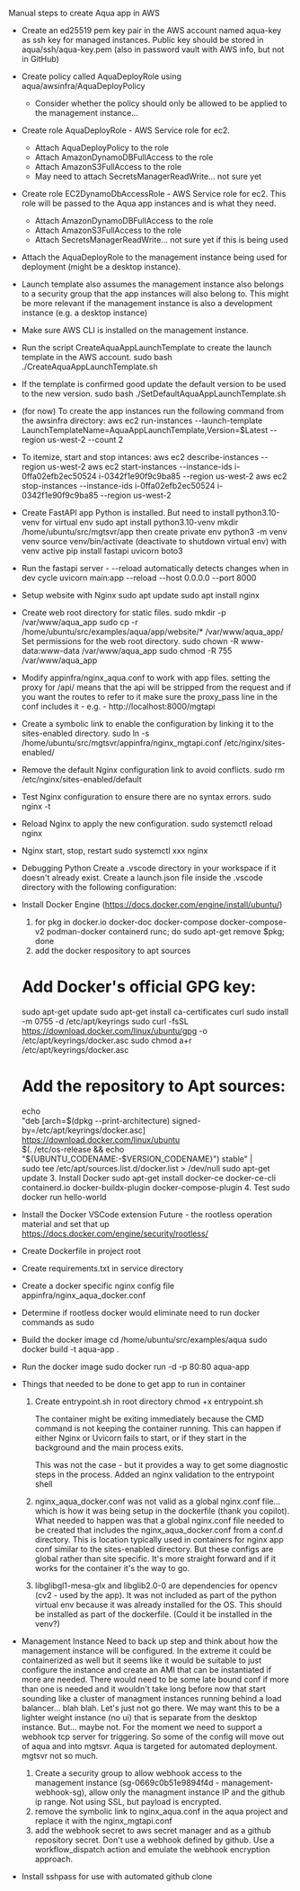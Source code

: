 Manual steps to create Aqua app in AWS
- Create an ed25519 pem key pair in the AWS account named aqua-key as ssh key for managed instances. Public key should be stored in aqua/ssh/aqua-key.pem (also in password vault with AWS info, but not in GitHub)
- Create policy called AquaDeployRole using aqua/awsinfra/AquaDeployPolicy 
  - Consider whether the policy should only be allowed to be applied to the management instance...
- Create role AquaDeployRole - AWS Service role for ec2.
  - Attach AquaDeployPolicy to the role
  - Attach AmazonDynamoDBFullAccess to the role
  - Attach AmazonS3FullAccess to the role
  - May need to attach SecretsManagerReadWrite... not sure yet
- Create role EC2DynamoDbAccessRole - AWS Service role for ec2. This role will be passed to the Aqua app instances and is what they need.
  - Attach AmazonDynamoDBFullAccess to the role
  - Attach AmazonS3FullAccess to the role
  - Attach SecretsManagerReadWrite... not sure yet if this is being used
- Attach the AquaDeployRole to the management instance being used for deployment (might be a desktop instance).
- Launch template also assumes the management instance also belongs to a security group that the app instances will also belong to. This might be more relevant if the management instance is also a development instance (e.g. a desktop instance)
- Make sure AWS CLI is installed on the management instance.
- Run the script CreateAquaAppLaunchTemplate to create the launch template in the AWS account.
  sudo bash ./CreateAquaAppLaunchTemplate.sh
- If the template is confirmed good update the default version to be used to the new version.
  sudo bash ./SetDefaultAquaAppLaunchTemplate.sh
- (for now) To create the app instances run the following command from the awsinfra directory:
  aws ec2 run-instances --launch-template LaunchTemplateName=AquaAppLaunchTemplate,Version=$Latest --region us-west-2 --count 2
- To itemize, start and stop intances:
    aws ec2 describe-instances --region us-west-2
    aws ec2 start-instances --instance-ids i-0ffa02efb2ec50524 i-0342f1e90f9c9ba85 --region us-west-2
    aws ec2 stop-instances --instance-ids i-0ffa02efb2ec50524 i-0342f1e90f9c9ba85 --region us-west-2
- Create FastAPI app
  Python is installed. But need to install python3.10-venv for virtual env
    sudo apt install python3.10-venv
    mkdir /home/ubuntu/src/mgtsvr/app
    then create private env
      python3 -m venv venv
      source venv/bin/activate (deactivate to shutdown virtual env)
    with venv active
      pip install fastapi uvicorn boto3
- Run the fastapi server - --reload automatically detects changes when in dev cycle
  uvicorn main:app --reload --host 0.0.0.0 --port 8000
- Setup website with Nginx
  sudo apt update
  sudo apt install nginx
- Create web root directory for static files.
  sudo mkdir -p /var/www/aqua_app
  sudo cp -r /home/ubuntu/src/examples/aqua/app/website/* /var/www/aqua_app/
  Set permissions for the web root directory.
    sudo chown -R www-data:www-data /var/www/aqua_app
    sudo chmod -R 755 /var/www/aqua_app
- Modify appinfra/nginx_aqua.conf to work with app files.
  setting the proxy for /api/ means that the api will be stripped from the request and if you want the routes to refer to it make sure the proxy_pass line in the conf includes it - e.g. - http://localhost:8000/mgtapi
- Create a symbolic link to enable the configuration by linking it to the sites-enabled directory.
  sudo ln -s /home/ubuntu/src/mgtsvr/appinfra/nginx_mgtapi.conf /etc/nginx/sites-enabled/
- Remove the default Nginx configuration link to avoid conflicts.
  sudo rm /etc/nginx/sites-enabled/default
- Test Nginx configuration to ensure there are no syntax errors.
  sudo nginx -t
- Reload Nginx to apply the new configuration.
  sudo systemctl reload nginx
- Nginx start, stop, restart
  sudo systemctl xxx nginx
- Debugging Python
  Create a .vscode directory in your workspace if it doesn't already exist.
  Create a launch.json file inside the .vscode directory with the following configuration:
- Install Docker Engine (https://docs.docker.com/engine/install/ubuntu/)
  1. for pkg in docker.io docker-doc docker-compose docker-compose-v2 podman-docker containerd runc; do sudo apt-get remove $pkg; done
  2. add the docker respository to apt sources
    # Add Docker's official GPG key:
    sudo apt-get update
    sudo apt-get install ca-certificates curl
    sudo install -m 0755 -d /etc/apt/keyrings
    sudo curl -fsSL https://download.docker.com/linux/ubuntu/gpg -o /etc/apt/keyrings/docker.asc
    sudo chmod a+r /etc/apt/keyrings/docker.asc

    # Add the repository to Apt sources:
    echo \
      "deb [arch=$(dpkg --print-architecture) signed-by=/etc/apt/keyrings/docker.asc] https://download.docker.com/linux/ubuntu \
      $(. /etc/os-release && echo "${UBUNTU_CODENAME:-$VERSION_CODENAME}") stable" | \
      sudo tee /etc/apt/sources.list.d/docker.list > /dev/null
    sudo apt-get update
  3. Install Docker
    sudo apt-get install docker-ce docker-ce-cli containerd.io docker-buildx-plugin docker-compose-plugin
  4. Test
    sudo docker run hello-world
- Install the Docker VSCode extension
  Future - the rootless operation material and set that up https://docs.docker.com/engine/security/rootless/
- Create Dockerfile in project root
- Create requirements.txt in service directory
- Create a docker specific nginx config file appinfra/nginx_aqua_docker.conf
- Determine if rootless docker would eliminate need to run docker commands as sudo
- Build the docker image
    cd /home/ubuntu/src/examples/aqua
    sudo docker build -t aqua-app .
- Run the docker image
    sudo docker run -d -p 80:80 aqua-app
- Things that needed to be done to get app to run in container
  1. Create entrypoint.sh in root directory
      chmod +x entrypoint.sh

      The container might be exiting immediately because the CMD command is not keeping the container running. This can happen if either Nginx or Uvicorn fails to start, or if they start in the background and the main process exits.

      This was not the case - but it provides a way to get some diagnostic steps in the process. Added an nginx validation to the entrypoint shell
  2. nginx_aqua_docker.conf was not valid as a global nginx.conf file... which is how it was being setup in the dockerfile (thank you copilot). What needed to happen was that a global nginx.conf file needed to be created that includes the nginx_aqua_docker.conf from a conf.d directory. This is location typically used in containers for nginx app conf similar to the sites-enabled directory. But these configs are global rather than site specific. It's more straight forward and if it works for the container it's the way to go.
  3. libglibgl1-mesa-glx and libglib2.0-0 are dependencies for opencv (cv2 - used by the app). It was not included as part of the python virtual env because it was already installed for the OS. This should be installed as part of the dockerfile. (Could it be installed in the venv?)
- Management Instance
  Need to back up step and think about how the management instance will be configured. In the extreme it could be containerized as well but it seems like it would be suitable to just configure the instance and create an AMI that can be instantiated if more are needed. There would need to be some late bound conf if more than one is needed and it wouldn't take long before now that start sounding like a cluster of managment instances running behind a load balancer... blah blah. Let's just not go there. We may want this to be a lighter weight instance (no ui) that is separate from the desktop instance. But... maybe not. For the moment we need to support a webhook tcp server for triggering. So some of the config will move out of aqua and into mgtsvr. Aqua is targeted for automated deployment. mgtsvr not so much.
  1. Create a security group to allow webhook access to the management instance (sg-0669c0b51e9894f4d - management-webhook-sg), allow only the managment instance IP and the github ip range. Not using SSL, but payload is encrypted.  
  2. remove the symbolic link to nginx_aqua.conf in the aqua project and replace it with the nginx_mgtapi.conf
  3. add the webhook secret to aws secret manager and as a github repository secret. Don't use a webhook defined by github. Use a workflow_dispatch action and emulate the webhook encryption approach.
- Install sshpass for use with automated github clone